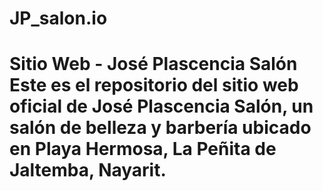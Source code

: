 # JP_salon.io
# Sitio Web - José Plascencia Salón  Este es el repositorio del sitio web oficial de José Plascencia Salón, un salón de belleza y barbería ubicado en Playa Hermosa, La Peñita de Jaltemba, Nayarit.  
